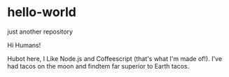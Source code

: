 # hello-world
just another repository

Hi Humans!

Hubot here, I Like Node.js and Coffeescript (that's what I'm made of!).
I've had tacos on the moon and findtem far superior to Earth tacos.
